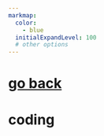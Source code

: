 ```yaml
---
markmap:
  color:
    - blue
  initialExpandLevel: 100
  # other options
---
```


# [go back](../index.html)
# coding
